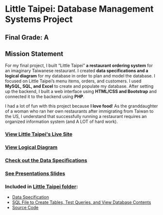 # Little Taipei: Database Management Systems Project
## Final Grade: A


## Mission Statement

For my final project, I built “Little Taipei” **a restaurant ordering system** for an imaginary Taiwanese restaurant. I created **data specifications and a logical diagram** for my database in order to plan and model the database. I focused on Little Taipei’s menu items, orders, and customers. I used **MySQL, SQL, and Excel** to create and populate my database. After setting up the backend, I built a web interface using **HTML/CSS and Bootstrap** and connected it to the backend using **PHP**. 

I had a lot of fun with this project because **I love food**! As the granddaughter of a woman who ran her own restaurants after immigrating from Taiwan to the US, I understand that successfully running a restaurant requires an organized information system (and A LOT of hard work).


### [View Little Taipei's Live Site](http://web.simmons.edu/~chou/CS333/littletaipei/littletaipei.php)


### [View Logical Diagram](https://drive.google.com/file/d/1KoSeumpM4U6esh4lVXF5L4wQpn_luUvj/view?usp=sharing)


### [Check out the Data Specifications](https://drive.google.com/file/d/1i5JT86_4RgV7vdPxSAxMVPVKhW_2nksT/view?usp=sharing)


### [See Presentations Slides](https://docs.google.com/presentation/d/18f_et5JTqxEoJ1FK9h20_HIDL99BPHO4ZeqnfF1y5c8/edit?usp=sharing)


### Included in [Little Taipei folder](Little%20Taipei):

- [Data Specification](Little%20Taipei/LittleTaipei_DataSpec.xlsx)
- [SQL File to Create Tables, Test Queries, and View Database Contents](Little%20Taipei/LittleTaipei.sql)
- [Source Code](Little%20Taipei/littletaipei.php)
